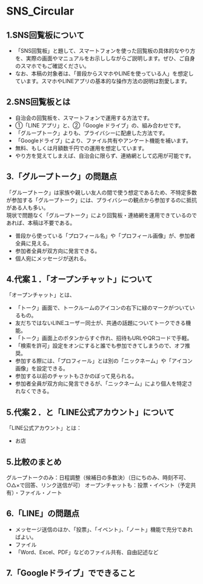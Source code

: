 # SNS_Circular
## 1.SNS回覧板について
- 「SNS回覧板」と題して、スマートフォンを使った回覧板の具体的なやり方を、実際の画面やマニュアルをお示ししながらご説明します。ぜひ、ご自身のスマホでもご確認ください。  
- なお、本稿の対象者は、「普段からスマホやLINEを使っている人」を想定しています。スマホやLINEアプリの基本的な操作方法の説明は割愛します。  
## 2.SNS回覧板とは
- 自治会の回覧板を、スマートフォンで運用する方法です。  
- ①「LINE アプリ」と、②「Google ドライブ」の、組み合わせです。  
- 「グループトーク」よりも、プライバシーに配慮した方法です。  
- 「Googleドライブ」により、ファイル共有やアンケート機能を補います。  
- 無料、もしくは月額数千円での運用を想定しています。  
- やり方を覚えてしまえば、自治会に限らず、連絡網として応用が可能です。  
## 3.「グループトーク」の問題点
「グループトーク」は家族や親しい友人の間で使う想定であるため、不特定多数が参加する「グループトーク」には、プライバシーの観点から参加するのに抵抗がある人も多い。  
現状で問題なく「グループトーク」により回覧板・連絡網を運用できているのであれば、本稿は不要である。  
- 普段から使っている「プロフィール名」や「プロフィール画像」が、参加者全員に見える。  
- 参加者全員が双方向に発言できる。  
- 個人宛にメッセージが送れる。  
  
## 4.代案１．「オープンチャット」について
「オープンチャット」とは、  
- 「トーク」画面で、トークルームのアイコンの右下に緑のマークがついているもの。
- 友だちではないLINEユーザー同士が、共通の話題についてトークできる機能。  
- 「トーク」画面上のボタンからすぐ作れ、招待もURLやQRコードで手軽。
- 「検索を許可」設定をオンにすると誰でも参加できてしまうので、オフ推奨。  
- 参加する際には、「プロフィール」とは別の「ニックネーム」や「アイコン画像」を設定できる。  
- 参加する以前のチャットもさかのぼって見られる。  
- 参加者全員が双方向に発言できるが、「ニックネーム」により個人を特定されなくできる。  
  
## 5.代案２．と「LINE公式アカウント」について
「LINE公式アカウント」とは：
- お店
  

## 5.比較のまとめ
グループトークのみ：日程調整（候補日の多数決）（日にちのみ、時刻不可、○△×で回答、リンク送信が可）
オープンチャットも：投票・イベント（予定共有）・ファイル・ノート

## 6.「LINE」の問題点
- メッセージ送信のほか、「投票」、「イベント」、「ノート」機能で充分であればよい。
- ファイル
- 「Word、Excel、PDF」などのファイル共有、自由記述など
## 7.「Googleドライブ」でできること